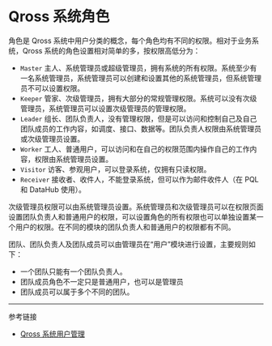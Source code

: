 # Qross 系统角色

角色是 Qross 系统中用户分类的概念，每个角色均有不同的权限。相对于业务系统，Qross 系统的角色设置相对简单的多，按权限高低分为：

* `Master` 主人、系统管理员或超级管理员，拥有系统的所有权限。系统至少有一名系统管理员，系统管理员可以创建和设置其他的系统管理员，但系统管理员不可以设置权限。
* `Keeper` 管家、次级管理员，拥有大部分的常规管理权限。系统可以没有次级管理员，系统管理员可以设置次级管理员的管理权限。
* `Leader` 组长、团队负责人，没有管理权限，但是可以访问和控制自己及自己团队成员的工作内容，如调度、接口、数据等。团队负责人权限由系统管理员或次级管理员设置。
* `Worker` 工人、普通用户，可以访问和在自己的权限范围内操作自己的工作内容，权限由系统管理员设置。
* `Visitor` 访客、参观用户，可以登录系统，仅拥有只读权限。
* `Receiver` 接收者、收件人，不能登录系统，但可以作为邮件收件人（在 PQL 和 DataHub 使用）。

次级管理员权限可以由系统管理员设置。系统管理员和次级管理员可以在权限页面设置团队负责人和普通用户的权限，可以设置角色的所有权限也可以单独设置某一个用户的权限。在不同的模块的团队负责人和普通用户的权限都有不同。

团队、团队负责人及团队成员可以由管理员在“用户”模块进行设置，主要规则如下：

* 一个团队只能有一个团队负责人。
* 团队成员角色不一定只是普通用户，也可以是管理员
* 团队成员可以属于多个不同的团队。

---
参考链接

* [Qross 系统用户管理](/master/users.md)
